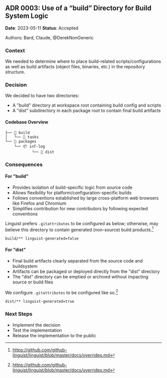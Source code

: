 ## ADR 0003: Use of a “build” Directory for Build System Logic

**Date**: 2023-05-11
**Status**: Accepted

Authors: Bard, Claude, @DerekNonGeneric

### Context

We needed to determine where to place build-related scripts/configurations as
well as build artifacts (object files, binaries, etc.) in the repository
structure.

### Decision

We decided to have two directories:

- A "build" directory at workspace root containing build config and scripts
- A "dist" subdirectory in each package root to contain final build artifacts

#### Codebase Overview

```dir
├── 📁 build
│   └── 📂 tasks
└── 📁 packages
    └── 📦 inf-log
            └── 📂 dist
```

### Consequences

#### For "build"

- Provides isolation of build-specific logic from source code
- Allows flexibility for platform/configuration-specific builds
- Follows conventions established by large cross-platform web browsers like
  Firefox and Chromium
- Simplifies contribution for new contributors by following expected conventions

Linguist prefers `.gitattributes` to be configured as below; otherwise, may
believe this directory to contain generated (non-source) build products.[^1]

```gitattributes
build/** linguist-generated=false
```

#### For "dist"

- Final build artifacts clearly separated from the source code and buildsystem
- Artifacts can be packaged or deployed directly from the "dist" directory
- The "dist" directory can be emptied or archived without impacting source or
  build files

We configure `.gitattributes` to be configured like so.[^1]

```gitattributes
dist/** linguist-generated=true
```

### Next Steps

- Implement the decision
- Test the implementation
- Release the implementation to the public

[^1]: https://github.com/github-linguist/linguist/blob/master/docs/overrides.md
